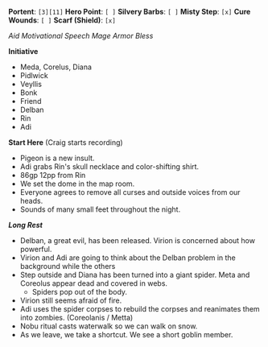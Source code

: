 **Portent**: `[3][11]`
**Hero Point**: `[ ]`
**Silvery Barbs**: `[ ]`
**Misty Step**: `[x]`
**Cure Wounds**: `[ ]`
**Scarf (Shield)**: `[x]`

*Aid*
*Motivational Speech*
*Mage Armor*
*Bless*

**Initiative**
- Meda, Corelus, Diana
- Pidlwick
- Veyllis
- Bonk
- Friend
- Delban
- Rin
- Adi

**Start Here** (Craig starts recording)
- Pigeon is a new insult.
- Adi grabs Rin's skull necklace and color-shifting shirt.
- 86gp 12pp from Rin
- We set the dome in the map room.
- Everyone agrees to remove all curses and outside voices from our heads.
- Sounds of many small feet throughout the night.

***Long Rest***
- Delban, a great evil, has been released. Virion is concerned about how powerful.
- Virion and Adi are going to think about the Delban problem in the background while the others 
- Step outside and Diana has been turned into a giant spider. Meta and Coreolus appear dead and covered in webs.
	- Spiders pop out of the body.
- Virion still seems afraid of fire.
- Adi uses the spider corpses to rebuild the corpses and reanimates them into zombies. (Coreolanis / Metta)
- Nobu ritual casts waterwalk so we can walk on snow.
- As we leave, we take a shortcut. We see a short goblin member.